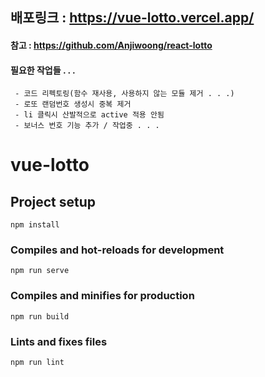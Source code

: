 ## 배포링크 : https://vue-lotto.vercel.app/

#### 참고 : https://github.com/Anjiwoong/react-lotto

#### 필요한 작업들 . . .

```
 - 코드 리펙토링(함수 재사용, 사용하지 않는 모듈 제거 . . .)
 - 로또 랜덤번호 생성시 중복 제거
 - li 클릭시 산발적으로 active 적용 안됨
 - 보너스 번호 기능 추가 / 작업중 . . .
```

# vue-lotto

## Project setup

```
npm install
```

### Compiles and hot-reloads for development

```
npm run serve
```

### Compiles and minifies for production

```
npm run build
```

### Lints and fixes files

```
npm run lint
```
